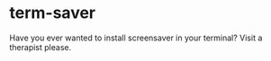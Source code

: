# term-saver
Have you ever wanted to install screensaver in your terminal? Visit a therapist please.
